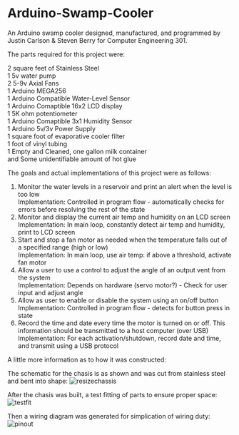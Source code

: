# Arduino-Swamp-Cooler
An Arduino swamp cooler designed, manufactured, and programmed by Justin Carlson & Steven Berry for Computer Engineering 301.

The parts required for this project were:

2 square feet of Stainless Steel  
1 5v water pump  
2 5-9v Axial Fans  
1 Arduino MEGA256  
1 Arduino Compatible Water-Level Sensor  
1 Arduino Comaptible 16x2 LCD display  
1 5K ohm potentiometer  
1 Arduino Comaptible 3x1 Humidity Sensor  
1 Arduino 5v/3v Power Supply  
1 square foot of evaporative cooler filter  
1 foot of vinyl tubing  
1 Empty and Cleaned, one gallon milk container  
and Some unidentifiable amount of hot glue  

The goals and actual implementations of this project were as follows:  

1. Monitor the water levels in a reservoir and print an alert when the level is too low  
    Implementation: Controlled in program flow - automatically checks for errors before resolving the rest of the state  
2. Monitor and display the current air temp and humidity on an LCD screen  
    Implementation: In main loop, constantly detect air temp and humidity, print to LCD screen  
3. Start and stop a fan motor as needed when the temperature falls out of a specified range (high or low)  
    Implementation: In main loop, use air temp: if above a threshold, activate fan motor  
4. Allow a user to use a control to adjust the angle of an output vent from the system  
    Implementation: Depends on hardware (servo motor?) - Check for user input and adjust angle  
5. Allow as user to enable or disable the system using an on/off button  
    Implementation: Controlled in program flow - detects for button press in state  
6. Record the time and date every time the motor is turned on or off. This information should be transmitted to a host computer (over USB)  
    Implementation: For each activation/shutdown, record date and time, and transmit using a USB protocol  


A little more information as to how it was constructed:  

The schematic for the chasis is as shown and was cut from stainless steel and bent into shape:
![resizechassis](https://user-images.githubusercontent.com/41803725/114974552-751a9b80-9e37-11eb-9904-1fdcc2e0708d.jpg)


After the chasis was built, a test fitting of parts to ensure proper space:
![testfit](https://user-images.githubusercontent.com/41803725/114960696-6d013280-9e1c-11eb-9a74-4340ccf89d4e.jpg)

Then a wiring diagram was generated for simplication of wiring duty:
![pinout](https://user-images.githubusercontent.com/41803725/114960010-0f201b00-9e1b-11eb-8f09-b9177ead9bc5.png)
